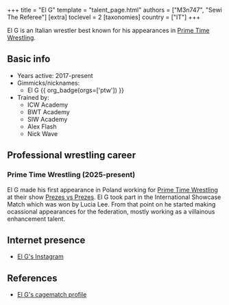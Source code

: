 +++
title = "El G"
template = "talent_page.html"
authors = ["M3n747", "Sewi The Referee"]
[extra]
toclevel = 2
[taxonomies]
country = ["IT"]
+++

El G is an Italian wrestler best known for his appearances in [Prime Time Wrestling](@/o/ptw.md).

## Basic info 

* Years active: 2017-present
* Gimmicks/nicknames:
  - El G {{ org_badge(orgs=['ptw']) }}
* Trained by:
  - ICW Academy
  - BWT Academy
  - SIW Academy
  - Alex Flash
  - Nick Wave
 
## Professional wrestling career

### Prime Time Wrestling (2025-present)

El G made his first appearance in Poland working for [Prime Time Wrestling](@/o/ptw.md) at their show [Prezes vs Prezes](@/e/ptw/2025-04-12-ptw-prezes-vs-prezes.md). El G took part in the International Showcase Match which was won by Lucia Lee. From that point on he started making ocassional appearances for the federation, mostly working as a villainous enhancement talent.

## Internet presence

* [El G's Instagram](https://www.instagram.com/emanuel_el_g_wrestler)

## References

* [El G's cagematch profile](https://www.cagematch.net/?id=2&nr=24082&gimmick=El+G)
